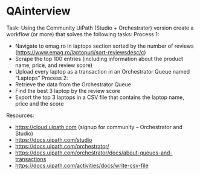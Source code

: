 # QAinterview

Task:
Using the Community UiPath (Studio + Orchestrator) version create a workflow (or more) that solves the following tasks:
Process 1: 
-	Navigate to emag.ro in laptops section sorted by the number of reviews (https://www.emag.ro/laptopuri/sort-reviewsdesc/c)
-	Scrape the top 100 entries (including information about the product name, price, and review score)
-	Upload every laptop as a transaction in an Orchestrator Queue named “Laptops”
Process 2:
-	Retrieve the data from the Orchestrator Queue
-	Find the best 3 laptop by the review score
-	Export the top 3 laptops in a CSV file that contains the laptop name, price and the score


Resources:
-	https://cloud.uipath.com (signup for community – Orchestrator and Studio)
-	https://docs.uipath.com/studio
-	https://docs.uipath.com/orchestrator/
-	https://docs.uipath.com/orchestrator/docs/about-queues-and-transactions
-	https://docs.uipath.com/activities/docs/write-csv-file

